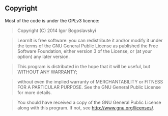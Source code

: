 Copyright
---------
Most of the code is under the GPLv3 licence:

> Copyright (C) 2014  Igor Bogoslavskyi

> LearnIt is free software: you can redistribute it and/or modify
it under the terms of the GNU General Public License as published
the Free Software Foundation, either version 3 of the License, or
(at your option) any later version.

> This program is distributed in the hope that it will be useful,
but WITHOUT ANY WARRANTY; 

> without even the implied warranty of
MERCHANTABILITY or FITNESS FOR A PARTICULAR PURPOSE.  See the
GNU General Public License for more details.

> You should have received a copy of the GNU General Public License
along with this program.  If not, see <http://www.gnu.org/licenses/>.

